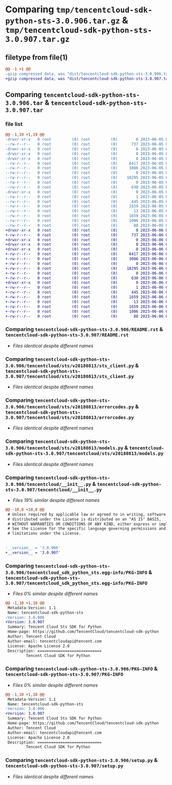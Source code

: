 # Comparing `tmp/tencentcloud-sdk-python-sts-3.0.906.tar.gz` & `tmp/tencentcloud-sdk-python-sts-3.0.907.tar.gz`

## filetype from file(1)

```diff
@@ -1 +1 @@
-gzip compressed data, was "dist/tencentcloud-sdk-python-sts-3.0.906.tar", last modified: Mon Jun  5 00:41:56 2023, max compression
+gzip compressed data, was "dist/tencentcloud-sdk-python-sts-3.0.907.tar", last modified: Tue Jun  6 02:34:25 2023, max compression
```

## Comparing `tencentcloud-sdk-python-sts-3.0.906.tar` & `tencentcloud-sdk-python-sts-3.0.907.tar`

### file list

```diff
@@ -1,19 +1,19 @@
-drwxr-xr-x   0 root         (0) root         (0)        0 2023-06-05 00:41:56.000000 tencentcloud-sdk-python-sts-3.0.906/
--rw-r--r--   0 root         (0) root         (0)      737 2023-06-05 00:41:56.000000 tencentcloud-sdk-python-sts-3.0.906/README.rst
-drwxr-xr-x   0 root         (0) root         (0)        0 2023-06-05 00:41:56.000000 tencentcloud-sdk-python-sts-3.0.906/tencentcloud/
-drwxr-xr-x   0 root         (0) root         (0)        0 2023-06-05 00:41:56.000000 tencentcloud-sdk-python-sts-3.0.906/tencentcloud/sts/
-drwxr-xr-x   0 root         (0) root         (0)        0 2023-06-05 00:41:56.000000 tencentcloud-sdk-python-sts-3.0.906/tencentcloud/sts/v20180813/
--rw-r--r--   0 root         (0) root         (0)     6417 2023-06-05 00:41:56.000000 tencentcloud-sdk-python-sts-3.0.906/tencentcloud/sts/v20180813/sts_client.py
--rw-r--r--   0 root         (0) root         (0)     3086 2023-06-05 00:41:56.000000 tencentcloud-sdk-python-sts-3.0.906/tencentcloud/sts/v20180813/errorcodes.py
--rw-r--r--   0 root         (0) root         (0)        0 2023-06-05 00:41:56.000000 tencentcloud-sdk-python-sts-3.0.906/tencentcloud/sts/v20180813/__init__.py
--rw-r--r--   0 root         (0) root         (0)    18295 2023-06-05 00:41:56.000000 tencentcloud-sdk-python-sts-3.0.906/tencentcloud/sts/v20180813/models.py
--rw-r--r--   0 root         (0) root         (0)        0 2023-06-05 00:41:56.000000 tencentcloud-sdk-python-sts-3.0.906/tencentcloud/sts/__init__.py
--rw-r--r--   0 root         (0) root         (0)      630 2023-06-05 00:41:56.000000 tencentcloud-sdk-python-sts-3.0.906/tencentcloud/__init__.py
-drwxr-xr-x   0 root         (0) root         (0)        0 2023-06-05 00:41:56.000000 tencentcloud-sdk-python-sts-3.0.906/tencentcloud_sdk_python_sts.egg-info/
--rw-r--r--   0 root         (0) root         (0)        1 2023-06-05 00:41:56.000000 tencentcloud-sdk-python-sts-3.0.906/tencentcloud_sdk_python_sts.egg-info/dependency_links.txt
--rw-r--r--   0 root         (0) root         (0)      445 2023-06-05 00:41:56.000000 tencentcloud-sdk-python-sts-3.0.906/tencentcloud_sdk_python_sts.egg-info/SOURCES.txt
--rw-r--r--   0 root         (0) root         (0)     1659 2023-06-05 00:41:56.000000 tencentcloud-sdk-python-sts-3.0.906/tencentcloud_sdk_python_sts.egg-info/PKG-INFO
--rw-r--r--   0 root         (0) root         (0)       13 2023-06-05 00:41:56.000000 tencentcloud-sdk-python-sts-3.0.906/tencentcloud_sdk_python_sts.egg-info/top_level.txt
--rw-r--r--   0 root         (0) root         (0)     1659 2023-06-05 00:41:56.000000 tencentcloud-sdk-python-sts-3.0.906/PKG-INFO
--rw-r--r--   0 root         (0) root         (0)     1006 2023-06-05 00:41:56.000000 tencentcloud-sdk-python-sts-3.0.906/setup.py
--rw-r--r--   0 root         (0) root         (0)       88 2023-06-05 00:41:56.000000 tencentcloud-sdk-python-sts-3.0.906/setup.cfg
+drwxr-xr-x   0 root         (0) root         (0)        0 2023-06-06 02:34:25.000000 tencentcloud-sdk-python-sts-3.0.907/
+-rw-r--r--   0 root         (0) root         (0)      737 2023-06-06 02:34:25.000000 tencentcloud-sdk-python-sts-3.0.907/README.rst
+drwxr-xr-x   0 root         (0) root         (0)        0 2023-06-06 02:34:25.000000 tencentcloud-sdk-python-sts-3.0.907/tencentcloud/
+drwxr-xr-x   0 root         (0) root         (0)        0 2023-06-06 02:34:25.000000 tencentcloud-sdk-python-sts-3.0.907/tencentcloud/sts/
+drwxr-xr-x   0 root         (0) root         (0)        0 2023-06-06 02:34:25.000000 tencentcloud-sdk-python-sts-3.0.907/tencentcloud/sts/v20180813/
+-rw-r--r--   0 root         (0) root         (0)     6417 2023-06-06 02:34:25.000000 tencentcloud-sdk-python-sts-3.0.907/tencentcloud/sts/v20180813/sts_client.py
+-rw-r--r--   0 root         (0) root         (0)     3086 2023-06-06 02:34:25.000000 tencentcloud-sdk-python-sts-3.0.907/tencentcloud/sts/v20180813/errorcodes.py
+-rw-r--r--   0 root         (0) root         (0)        0 2023-06-06 02:34:25.000000 tencentcloud-sdk-python-sts-3.0.907/tencentcloud/sts/v20180813/__init__.py
+-rw-r--r--   0 root         (0) root         (0)    18295 2023-06-06 02:34:25.000000 tencentcloud-sdk-python-sts-3.0.907/tencentcloud/sts/v20180813/models.py
+-rw-r--r--   0 root         (0) root         (0)        0 2023-06-06 02:34:25.000000 tencentcloud-sdk-python-sts-3.0.907/tencentcloud/sts/__init__.py
+-rw-r--r--   0 root         (0) root         (0)      630 2023-06-06 02:34:25.000000 tencentcloud-sdk-python-sts-3.0.907/tencentcloud/__init__.py
+drwxr-xr-x   0 root         (0) root         (0)        0 2023-06-06 02:34:25.000000 tencentcloud-sdk-python-sts-3.0.907/tencentcloud_sdk_python_sts.egg-info/
+-rw-r--r--   0 root         (0) root         (0)        1 2023-06-06 02:34:25.000000 tencentcloud-sdk-python-sts-3.0.907/tencentcloud_sdk_python_sts.egg-info/dependency_links.txt
+-rw-r--r--   0 root         (0) root         (0)      445 2023-06-06 02:34:25.000000 tencentcloud-sdk-python-sts-3.0.907/tencentcloud_sdk_python_sts.egg-info/SOURCES.txt
+-rw-r--r--   0 root         (0) root         (0)     1659 2023-06-06 02:34:25.000000 tencentcloud-sdk-python-sts-3.0.907/tencentcloud_sdk_python_sts.egg-info/PKG-INFO
+-rw-r--r--   0 root         (0) root         (0)       13 2023-06-06 02:34:25.000000 tencentcloud-sdk-python-sts-3.0.907/tencentcloud_sdk_python_sts.egg-info/top_level.txt
+-rw-r--r--   0 root         (0) root         (0)     1659 2023-06-06 02:34:25.000000 tencentcloud-sdk-python-sts-3.0.907/PKG-INFO
+-rw-r--r--   0 root         (0) root         (0)     1006 2023-06-06 02:34:25.000000 tencentcloud-sdk-python-sts-3.0.907/setup.py
+-rw-r--r--   0 root         (0) root         (0)       88 2023-06-06 02:34:25.000000 tencentcloud-sdk-python-sts-3.0.907/setup.cfg
```

### Comparing `tencentcloud-sdk-python-sts-3.0.906/README.rst` & `tencentcloud-sdk-python-sts-3.0.907/README.rst`

 * *Files identical despite different names*

### Comparing `tencentcloud-sdk-python-sts-3.0.906/tencentcloud/sts/v20180813/sts_client.py` & `tencentcloud-sdk-python-sts-3.0.907/tencentcloud/sts/v20180813/sts_client.py`

 * *Files identical despite different names*

### Comparing `tencentcloud-sdk-python-sts-3.0.906/tencentcloud/sts/v20180813/errorcodes.py` & `tencentcloud-sdk-python-sts-3.0.907/tencentcloud/sts/v20180813/errorcodes.py`

 * *Files identical despite different names*

### Comparing `tencentcloud-sdk-python-sts-3.0.906/tencentcloud/sts/v20180813/models.py` & `tencentcloud-sdk-python-sts-3.0.907/tencentcloud/sts/v20180813/models.py`

 * *Files identical despite different names*

### Comparing `tencentcloud-sdk-python-sts-3.0.906/tencentcloud/__init__.py` & `tencentcloud-sdk-python-sts-3.0.907/tencentcloud/__init__.py`

 * *Files 19% similar despite different names*

```diff
@@ -10,8 +10,8 @@
 # Unless required by applicable law or agreed to in writing, software
 # distributed under the License is distributed on an "AS IS" BASIS,
 # WITHOUT WARRANTIES OR CONDITIONS OF ANY KIND, either express or implied.
 # See the License for the specific language governing permissions and
 # limitations under the License.
 
 
-__version__ = '3.0.906'
+__version__ = '3.0.907'
```

### Comparing `tencentcloud-sdk-python-sts-3.0.906/tencentcloud_sdk_python_sts.egg-info/PKG-INFO` & `tencentcloud-sdk-python-sts-3.0.907/tencentcloud_sdk_python_sts.egg-info/PKG-INFO`

 * *Files 0% similar despite different names*

```diff
@@ -1,10 +1,10 @@
 Metadata-Version: 1.1
 Name: tencentcloud-sdk-python-sts
-Version: 3.0.906
+Version: 3.0.907
 Summary: Tencent Cloud Sts SDK for Python
 Home-page: https://github.com/TencentCloud/tencentcloud-sdk-python
 Author: Tencent Cloud
 Author-email: tencentcloudapi@tencent.com
 License: Apache License 2.0
 Description: ============================
         Tencent Cloud SDK for Python
```

### Comparing `tencentcloud-sdk-python-sts-3.0.906/PKG-INFO` & `tencentcloud-sdk-python-sts-3.0.907/PKG-INFO`

 * *Files 0% similar despite different names*

```diff
@@ -1,10 +1,10 @@
 Metadata-Version: 1.1
 Name: tencentcloud-sdk-python-sts
-Version: 3.0.906
+Version: 3.0.907
 Summary: Tencent Cloud Sts SDK for Python
 Home-page: https://github.com/TencentCloud/tencentcloud-sdk-python
 Author: Tencent Cloud
 Author-email: tencentcloudapi@tencent.com
 License: Apache License 2.0
 Description: ============================
         Tencent Cloud SDK for Python
```

### Comparing `tencentcloud-sdk-python-sts-3.0.906/setup.py` & `tencentcloud-sdk-python-sts-3.0.907/setup.py`

 * *Files identical despite different names*

